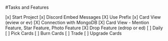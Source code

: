

#Tasks and Features

 [x] Start Project
 [x] Discord Embed Messages
 [X] Use Prefix
 [x] Card View (eview or ev)
 [X] Connection with MongoDB
 [X] Card View - Mention Feature, Star Feature, Photo Feature
 [X] Drop Feature (edrop or ed)
 [ ] Daily
 [ ] Pick Cards
 [ ] Burn Cards
 [ ] Trade
 [ ] Upgrade Cards
 
